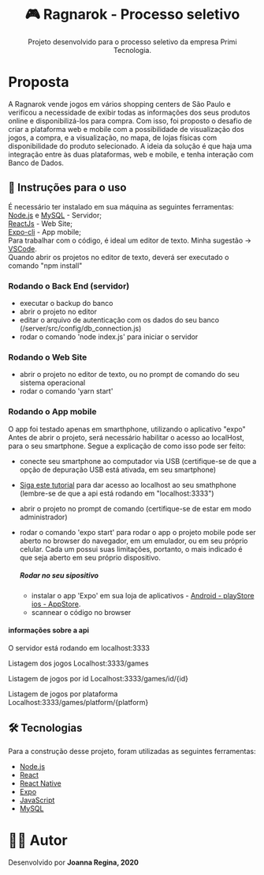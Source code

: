 <h1 align="center">
  🎮 Ragnarok - Processo seletivo
</h1>
<p align="center">Projeto desenvolvido para o processo seletivo da empresa Primi Tecnologia.</p>

# Proposta
A Ragnarok vende jogos em vários shopping centers de São Paulo e verificou a
necessidade de exibir todas as informações dos seus produtos online e
disponibilizá-los para compra. Com isso, foi proposto o desafio de criar a plataforma web e mobile 
com a possibilidade de visualização dos jogos, a compra, e a visualização, no mapa, de lojas físicas 
com disponibilidade do produto selecionado.
A ideia da solução é que haja uma integração entre às duas plataformas, web e mobile, e tenha interação com Banco de Dados.

## 🎲 Instruções para o uso
É necessário ter instalado em sua máquina as seguintes ferramentas: <br/>
[Node.js](https://nodejs.org/en/) e [MySQL](https://www.mysql.com) - Servidor; <br/>
[ReactJs](https://pt-br.reactjs.org) - Web Site; <br/>
[Expo-cli](https://docs.expo.io/workflow/expo-cli/) - App mobile; <br/>
Para trabalhar com o código, é ideal um editor de texto. Minha sugestão -> [VSCode](https://code.visualstudio.com/). <br/>
Quando abrir os projetos no editor de texto, deverá ser executado o comando "npm install"

### Rodando o Back End (servidor)
- executar o backup do banco
- abrir o projeto no editor
- editar o arquivo de autenticação com os dados do seu banco (/server/src/config/db_connection.js)
- rodar o comando 'node index.js' para iniciar o servidor

### Rodando o Web Site
- abrir o projeto no editor de texto, ou no prompt de comando do seu sistema operacional
- rodar o comando 'yarn start'

### Rodando o App mobile
O app foi testado apenas em smarthphone, utilizando o aplicativo "expo"
Antes de abrir o projeto, será necessário habilitar o acesso ao localHost, para o seu smartphone.
Segue a explicação de como isso pode ser feito:

- conecte seu smartphone ao computador via USB
(certifique-se de que a opção de depuração USB está ativada, em seu smartphone)
- [Siga este tutorial](https://medium.com/@neerajmoudgil/how-to-test-localhost-node-apis-on-android-device-253fcdd32c18) para dar acesso ao localhost ao seu smathphone (lembre-se de que a api está rodando em "localhost:3333")
- abrir o projeto no prompt de comando (certifique-se de estar em modo administrador)
- rodar o comando 'expo start' para rodar o app
o projeto mobile pode ser aberto no browser do navegador, em um emulador, ou em seu próprio celular. 
Cada um possui suas limitações, portanto, o mais indicado é que seja aberto em seu próprio dispositivo.

  ##### Rodar no seu sipositivo
  - instalar o app 'Expo' em sua loja de aplicativos - 
  [Android - playStore](https://play.google.com/store/apps/details?id=host.exp.exponent&hl=pt_BR)
  [ios - AppStore](https://apps.apple.com/br/app/expo-client/id982107779).
  - scannear o código no browser
 
 #### informações sobre a api
O servidor está rodando em localhost:3333

Listagem dos jogos
Localhost:3333/games

Listagem de jogos por id
Localhost:3333/games/id/{id}

Listagem de jogos por plataforma
Localhost:3333/games/platform/{platform}

## 🛠️ Tecnologias

Para a construção desse projeto, foram utilizadas as seguintes ferramentas:

- [Node.js](https://nodejs.org/en/)
- [React](https://pt-br.reactjs.org/)
- [React Native](https://reactnative.dev/)
- [Expo](https://docs.expo.io)
- [JavaScript](https://developer.mozilla.org/pt-BR/docs/Web/JavaScript)
- [MySQL](https://www.mysql.com)

# 👧🏻 Autor
Desenvolvido por <b>Joanna Regina<b>, 2020
